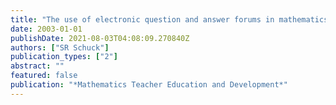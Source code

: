```yaml
---
title: "The use of electronic question and answer forums in mathematics teacher education"
date: 2003-01-01
publishDate: 2021-08-03T04:08:09.270840Z
authors: ["SR Schuck"]
publication_types: ["2"]
abstract: ""
featured: false
publication: "*Mathematics Teacher Education and Development*"
---
```



